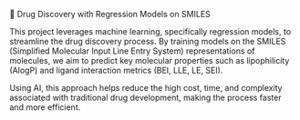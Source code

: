 🧪 Drug Discovery with Regression Models on SMILES

This project leverages machine learning, specifically regression models, to streamline the drug discovery process. By training models on the SMILES (Simplified Molecular Input Line Entry System) representations of molecules, we aim to predict key molecular properties such as lipophilicity (AlogP) and ligand interaction metrics (BEI, LLE, LE, SEI).

Using AI, this approach helps reduce the high cost, time, and complexity associated with traditional drug development, making the process faster and more efficient.
